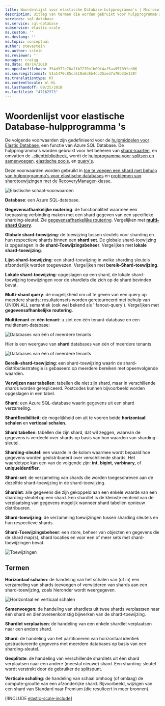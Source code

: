 ```yaml
---
title: Woordenlijst voor elastische Database-hulpprogramma's | Microsoft Docs
description: Uitleg van termen die worden gebruikt voor hulpprogramma's voor elastische databases
services: sql-database
ms.service: sql-database
subservice: elastic-scale
ms.custom: ''
ms.devlang: ''
ms.topic: conceptual
author: stevestein
ms.author: sstein
ms.reviewer: ''
manager: craigg
ms.date: 09/14/2018
ms.openlocfilehash: 354d972e78a7fb7270b1b09f4af5aa95709fcd06
ms.sourcegitcommit: 51a1476c85ca518a6d8b4cc35aed7a76b33e130f
ms.translationtype: MT
ms.contentlocale: nl-NL
ms.lasthandoff: 09/25/2018
ms.locfileid: "47162573"
---
```

# <a name="elastic-database-tools-glossary"></a>Woordenlijst voor elastische Database-hulpprogramma 's
De volgende voorwaarden zijn gedefinieerd voor de [hulpmiddelen voor Elastic Database](sql-database-elastic-scale-introduction.md), een functie van Azure SQL Database. De hulpprogramma's worden gebruikt voor het beheren van [shard-kaarten](sql-database-elastic-scale-shard-map-management.md), en omvatten de [-clientbibliotheek](sql-database-elastic-database-client-library.md), wordt de [hulpprogramma voor splitsen en samenvoegen](sql-database-elastic-scale-overview-split-and-merge.md), [elastische pools](sql-database-elastic-pool.md), en [query's](sql-database-elastic-query-overview.md). 

Deze voorwaarden worden gebruikt in [toe te voegen een shard met behulp van hulpprogramma's voor elastische databases](sql-database-elastic-scale-add-a-shard.md) en [problemen van shardtoewijzingen met de RecoveryManager-klasse](sql-database-elastic-database-recovery-manager.md).

![Elastische schaal-voorwaarden][1]

**Database**: een Azure SQL-database. 

**Gegevensafhankelijke routering**: de functionaliteit waarmee een toepassing verbinding maken met een shard gegeven van een specifieke sharding-sleutel. Zie [gegevensafhankelijke routering](sql-database-elastic-scale-data-dependent-routing.md). Vergelijken met  **[multi-shard Query](sql-database-elastic-scale-multishard-querying.md)**.

**Globale shard-toewijzing**: de toewijzing tussen sleutels voor sharding en hun respectieve shards binnen een **shard set**. De globale shard-toewijzing is opgeslagen in de **shard-Toewijzingsbeheer**. Vergelijken met **lokale shard-toewijzing**.

**Lijst-shard-toewijzing**: een shard-toewijzing in welke sharding sleutels afzonderlijk worden toegewezen. Vergelijken met **bereik-Shard-toewijzing**.   

**Lokale shard-toewijzing**: opgeslagen op een shard, de lokale shard-toewijzing toewijzingen voor de shardlets die zich op de shard bevinden bevat.

**Multi-shard query**: de mogelijkheid om uit te geven van een query op meerdere shards; resultatensets worden geretourneerd met behulp van UNION ALL semantiek (ook wel bekend als ' fanout-query'). Vergelijken met **gegevensafhankelijke routering**.

**Multitenant** en **één tenant**: u ziet een één tenant-database en een multitenant-database:

![Databases van één of meerdere tenants](./media/sql-database-elastic-scale-glossary/multi-single-simple.png)

Hier is een weergave van **shard** databases van één of meerdere tenants. 

![Databases van één of meerdere tenants](./media/sql-database-elastic-scale-glossary/shards-single-multi.png)

**Bereik-shard-toewijzing**: een shard-toewijzing waarin de shard-distributiestrategie is gebaseerd op meerdere bereiken met opeenvolgende waarden. 

**Verwijzen naar tabellen**: tabellen die niet zijn shard, maar in verschillende shards worden gerepliceerd. Postcodes kunnen bijvoorbeeld worden opgeslagen in een tabel. 

**Shard**: een Azure SQL-database waarin gegevens uit een shard verzameling. 

**Shardflexibiliteit**: de mogelijkheid om uit te voeren beide **horizontaal schalen** en **verticaal schalen**.

**Shard tabellen**: tabellen die zijn shard, dat wil zeggen, waarvan de gegevens is verdeeld over shards op basis van hun waarden van sharding-sleutel. 

**Sharding-sleutel**: een waarde in de kolom waarmee wordt bepaald hoe gegevens worden gedistribueerd over verschillende shards. Het waardetype kan een van de volgende zijn: **int**, **bigint**, **varbinary**, of **uniqueidentifier**. 

**Shard-set**: de verzameling van shards die worden toegeschreven aan de dezelfde shard-toewijzing in de shard-toewijzing.  

**Shardlet**: alle gegevens die zijn gekoppeld aan een enkele waarde van een sharding-sleutel op een shard. Een shardlet is de kleinste eenheid van de verplaatsing van gegevens mogelijk wanneer shard tabellen opnieuw distribueren. 

**Shard-toewijzing**: de verzameling toewijzingen tussen sharding sleutels en hun respectieve shards.

**Shard-Toewijzingsbeheer**: een store, beheer van objecten en gegevens die de shard map(s), shard locaties en voor een of meer sets met shard-toewijzingen bevat.

![Toewijzingen][2]

## <a name="verbs"></a>Termen
**Horizontaal schalen**: de handeling van het schalen van (of in) een verzameling van shards toevoegen of verwijderen van shards aan een shard-toewijzing, zoals hieronder wordt weergegeven.

![Horizontaal en verticaal schalen][3]

**Samenvoegen**: de handeling van shardlets uit twee shards verplaatsen naar één shard en dienovereenkomstig bijwerken van de shard-toewijzing.

**Shardlet verplaatsen**: de handeling van een enkele shardlet verplaatsen naar een andere shard. 

**Shard**: de handeling van het partitioneren van horizontaal identiek gestructureerde gegevens met meerdere databases op basis van een sharding-sleutel.

**Gesplitste**: de handeling van verschillende shardlets uit één shard verplaatsen naar een andere (meestal nieuwe) shard. Een sharding-sleutel wordt verstrekt door de gebruiker de splitspunt.

**Verticale schaling**: de handeling van schaal omhoog (of omlaag) de compute-grootte van een afzonderlijke shard. Bijvoorbeeld, wijzigen van een shard van Standard naar Premium (die resulteert in meer bronnen). 

[!INCLUDE [elastic-scale-include](../../includes/elastic-scale-include.md)]

<!--Image references-->
[1]: ./media/sql-database-elastic-scale-glossary/glossary.png
[2]: ./media/sql-database-elastic-scale-glossary/mappings.png
[3]: ./media/sql-database-elastic-scale-glossary/h_versus_vert.png

